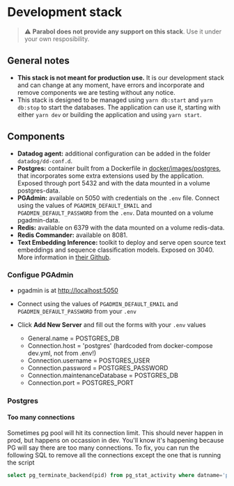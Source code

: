 # Development stack

> ⚠️ **Parabol does not provide any support on this stack**. Use it under your own resposibility.

## General notes

- **This stack is not meant for production use.** It is our development stack and can change at any moment, have errors and incorporate and remove components we are testing without any notice.
- This stack is designed to be managed using `yarn db:start` and `yarn db:stop` to start the databases. The application can use it, starting with either `yarn dev` or building the application and using `yarn start`.

## Components

- **Datadog agent:** additional configuration can be added in the folder `datadog/dd-conf.d`.
- **Postgres:** container built from a Dockerfile in [docker/images/postgres](docker/images/postgres), that incorporates some extra extensions used by the application. Exposed through port 5432 and with the data mounted in a volume postgres-data.
- **PGAdmin:** available on 5050 with credentials on the `.env` file. Connect using the values of `PGADMIN_DEFAULT_EMAIL` and `PGADMIN_DEFAULT_PASSWORD` from the `.env`. Data mounted on a volume pgadmin-data.
- **Redis:** available on 6379 with the data mounted on a volume redis-data.
- **Redis Commander:** available on 8081.
- **Text Embedding Inference:** toolkit to deploy and serve open source text embeddings and sequence classification models. Exposed on 3040. More information in [their Github](https://github.com/huggingface/text-embeddings-inference).

### Configue PGAdmin

- pgadmin is at [http://localhost:5050](http://localhost:5050)
- Connect using the values of `PGADMIN_DEFAULT_EMAIL` and `PGADMIN_DEFAULT_PASSWORD` from your `.env`
- Click **Add New Server** and fill out the forms with your `.env` values

  - General.name = POSTGRES_DB
  - Connection.host = 'postgres' (hardcoded from docker-compose dev.yml, not from .env!)
  - Connection.username = POSTGRES_USER
  - Connection.password = POSTGRES_PASSWORD
  - Connection.maintenanceDatabase = POSTGRES_DB
  - Connection.port = POSTGRES_PORT

### Postgres

#### Too many connections

Sometimes pg pool will hit its connection limit. This should never happen in prod, but happens on occassion in dev.
You'll know it's happening because PG will say there are too many connections.
To fix, you can run the following SQL to remove all the connections except the one that is running the script

```sql
select pg_terminate_backend(pid) from pg_stat_activity where datname='parabol-saas' AND pid <> pg_backend_pid();
```
